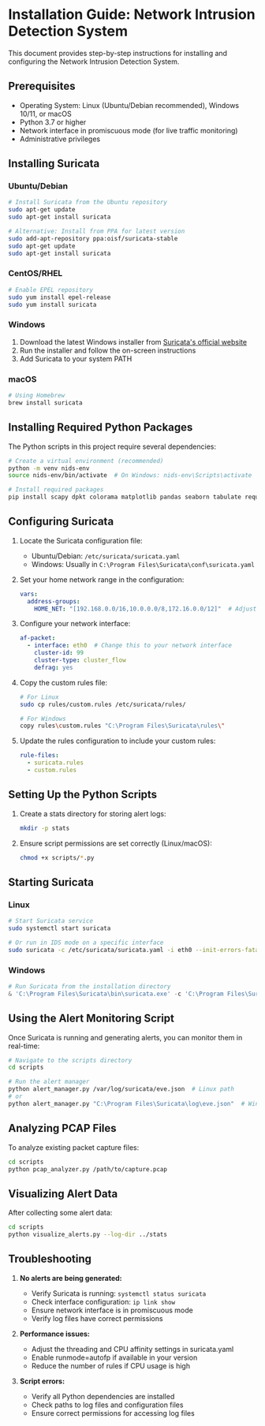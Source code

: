 # Installation Guide: Network Intrusion Detection System

This document provides step-by-step instructions for installing and configuring the Network Intrusion Detection System.

## Prerequisites

- Operating System: Linux (Ubuntu/Debian recommended), Windows 10/11, or macOS
- Python 3.7 or higher
- Network interface in promiscuous mode (for live traffic monitoring)
- Administrative privileges

## Installing Suricata

### Ubuntu/Debian
```bash
# Install Suricata from the Ubuntu repository
sudo apt-get update
sudo apt-get install suricata

# Alternative: Install from PPA for latest version
sudo add-apt-repository ppa:oisf/suricata-stable
sudo apt-get update
sudo apt-get install suricata
```

### CentOS/RHEL
```bash
# Enable EPEL repository
sudo yum install epel-release
sudo yum install suricata
```

### Windows
1. Download the latest Windows installer from [Suricata's official website](https://suricata.io/download/)
2. Run the installer and follow the on-screen instructions
3. Add Suricata to your system PATH

### macOS
```bash
# Using Homebrew
brew install suricata
```

## Installing Required Python Packages

The Python scripts in this project require several dependencies:

```bash
# Create a virtual environment (recommended)
python -m venv nids-env
source nids-env/bin/activate  # On Windows: nids-env\Scripts\activate

# Install required packages
pip install scapy dpkt colorama matplotlib pandas seaborn tabulate requests geoip2
```

## Configuring Suricata

1. Locate the Suricata configuration file:
   - Ubuntu/Debian: `/etc/suricata/suricata.yaml`
   - Windows: Usually in `C:\Program Files\Suricata\conf\suricata.yaml`

2. Set your home network range in the configuration:
   ```yaml
   vars:
     address-groups:
       HOME_NET: "[192.168.0.0/16,10.0.0.0/8,172.16.0.0/12]"  # Adjust to your network
   ```

3. Configure your network interface:
   ```yaml
   af-packet:
     - interface: eth0  # Change this to your network interface
       cluster-id: 99
       cluster-type: cluster_flow
       defrag: yes
   ```

4. Copy the custom rules file:
   ```bash
   # For Linux
   sudo cp rules/custom.rules /etc/suricata/rules/
   
   # For Windows
   copy rules\custom.rules "C:\Program Files\Suricata\rules\"
   ```

5. Update the rules configuration to include your custom rules:
   ```yaml
   rule-files:
     - suricata.rules
     - custom.rules
   ```

## Setting Up the Python Scripts

1. Create a stats directory for storing alert logs:
   ```bash
   mkdir -p stats
   ```

2. Ensure script permissions are set correctly (Linux/macOS):
   ```bash
   chmod +x scripts/*.py
   ```

## Starting Suricata

### Linux
```bash
# Start Suricata service
sudo systemctl start suricata

# Or run in IDS mode on a specific interface
sudo suricata -c /etc/suricata/suricata.yaml -i eth0 --init-errors-fatal
```

### Windows
```powershell
# Run Suricata from the installation directory
& 'C:\Program Files\Suricata\bin\suricata.exe' -c 'C:\Program Files\Suricata\conf\suricata.yaml' -i INTERFACE_NAME
```

## Using the Alert Monitoring Script

Once Suricata is running and generating alerts, you can monitor them in real-time:

```bash
# Navigate to the scripts directory
cd scripts

# Run the alert manager
python alert_manager.py /var/log/suricata/eve.json  # Linux path
# or 
python alert_manager.py "C:\Program Files\Suricata\log\eve.json"  # Windows path
```

## Analyzing PCAP Files

To analyze existing packet capture files:

```bash
cd scripts
python pcap_analyzer.py /path/to/capture.pcap
```

## Visualizing Alert Data

After collecting some alert data:

```bash
cd scripts
python visualize_alerts.py --log-dir ../stats
```

## Troubleshooting

1. **No alerts are being generated:**
   - Verify Suricata is running: `systemctl status suricata`
   - Check interface configuration: `ip link show`
   - Ensure network interface is in promiscuous mode
   - Verify log files have correct permissions

2. **Performance issues:**
   - Adjust the threading and CPU affinity settings in suricata.yaml
   - Enable runmode=autofp if available in your version
   - Reduce the number of rules if CPU usage is high

3. **Script errors:**
   - Verify all Python dependencies are installed
   - Check paths to log files and configuration files
   - Ensure correct permissions for accessing log files 